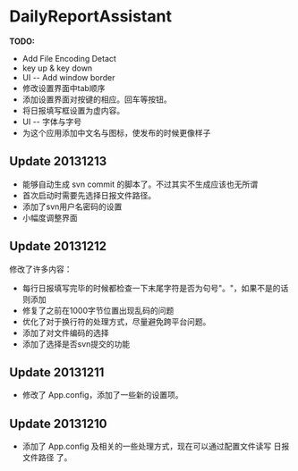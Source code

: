 DailyReportAssistant
====================

**TODO:**

-	Add File Encoding Detact
-	key up & key down
-	UI -- Add window border
-	修改设置界面中tab顺序
-	添加设置界面对按键的相应。回车等按钮。
-	将日报填写框设置为虚内容。
-	UI -- 字体与字号
-	为这个应用添加中文名与图标，使发布的时候更像样子

Update 20131213
--------------
-	能够自动生成 svn commit 的脚本了。不过其实不生成应该也无所谓
-	首次启动时需要先选择日报文件路径。
-	添加了svn用户名密码的设置
-	小幅度调整界面

Update 20131212
--------------
修改了许多内容：  
-	每行日报填写完毕的时候都检查一下末尾字符是否为句号"。"，如果不是的话则添加
-	修复了之前在1000字节位置出现乱码的问题
-	优化了对于换行符的处理方式，尽量避免跨平台问题。
-	添加了对文件编码的选择
-	添加了选择是否svn提交的功能

Update 20131211
---------------
-	修改了 App.config，添加了一些新的设置项。

Update 20131210
----------------

-	添加了 App.config 及相关的一些处理方式，现在可以通过配置文件读写 日报文件路径 了。
